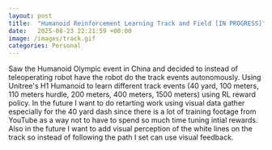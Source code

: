 ```yaml
---
layout: post
title:  "Humanoid Reinforcement Learning Track and Field [IN PROGRESS]"
date:   2025-08-23 22:21:59 +00:00
image: /images/track.gif
categories: Personal
---
```


Saw the Humanoid Olympic event in China and decided to instead of teleoperating robot have the robot do the track events autonomously. Using Unitree's H1 Humanoid to learn different track events (40 yard, 100 meters, 110 meters hurdle, 200 meters, 400 meters, 1500 meters) using RL reward policy. In the future I want to do retarting work using visual data gather especially for the 40 yard dash since there is a lot of training footage from YouTube as a way not to have to spend so much time tuning intial rewards. Also in the future I want to add visual perception of the white lines on the track so instead of following the path I set can use visual feedback.